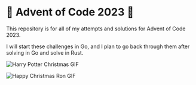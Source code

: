 # 🎄 Advent of Code 2023 🎄
This repository is for all of my attempts and solutions for Advent of Code 2023.

I will start these challenges in Go, and I plan to go back through them after solving in Go and solve in Rust.

![Harry Potter Christmas GIF](https://media3.giphy.com/media/5SRPnFvRG918k/giphy.gif?cid=790b7611e130c582d6bb6fc88f98a9cfbf52242e6080cc5b&rid=giphy.gif)

![Happy Christmas Ron GIF](https://media.tenor.com/UfPic3pXsT8AAAAC/christmas-harry-potter.gif)